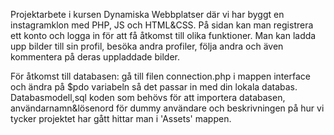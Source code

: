 Projektarbete i kursen Dynamiska Webbplatser där vi har byggt en instagramklon med PHP, JS och HTML&CSS. På sidan kan man registrera ett konto och logga in för att få åtkomst till olika funktioner.
Man kan ladda upp bilder till sin profil, besöka andra profiler, följa andra och även kommentera på deras uppladdade bilder.

För åtkomst till databasen: gå till filen connection.php i mappen interface och ändra på $pdo variabeln så det passar in med din lokala databas. 
Databasmodell,sql koden som behövs för att importera databasen, användarnamn&lösenord för dummy användare och beskrivningen på hur vi tycker projektet har gått hittar man i
'Assets' mappen.


